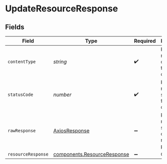 # UpdateResourceResponse


## Fields

| Field                                                                             | Type                                                                              | Required                                                                          | Description                                                                       |
| --------------------------------------------------------------------------------- | --------------------------------------------------------------------------------- | --------------------------------------------------------------------------------- | --------------------------------------------------------------------------------- |
| `contentType`                                                                     | *string*                                                                          | :heavy_check_mark:                                                                | HTTP response content type for this operation                                     |
| `statusCode`                                                                      | *number*                                                                          | :heavy_check_mark:                                                                | HTTP response status code for this operation                                      |
| `rawResponse`                                                                     | [AxiosResponse](https://axios-http.com/docs/res_schema)                           | :heavy_minus_sign:                                                                | Raw HTTP response; suitable for custom response parsing                           |
| `resourceResponse`                                                                | [components.ResourceResponse](../../../sdk/models/components/resourceresponse.md) | :heavy_minus_sign:                                                                | OK                                                                                |